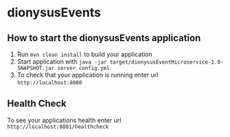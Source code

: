 # dionysusEvents

How to start the dionysusEvents application
---

1. Run `mvn clean install` to build your application
1. Start application with `java -jar target/dionysusEventMicroservice-1.0-SNAPSHOT.jar server config.yml`
1. To check that your application is running enter url `http://localhost:8080`

Health Check
---

To see your applications health enter url `http://localhost:8081/healthcheck`
